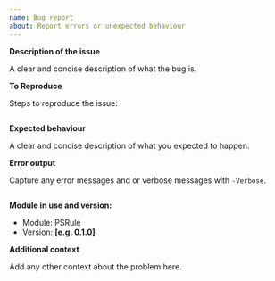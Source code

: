 ```yaml
---
name: Bug report
about: Report errors or unexpected behaviour
---
```


**Description of the issue**

A clear and concise description of what the bug is.

**To Reproduce**

Steps to reproduce the issue:

```powershell

```

**Expected behaviour**

A clear and concise description of what you expected to happen.

**Error output**

Capture any error messages and or verbose messages with `-Verbose`.

```text

```

**Module in use and version:**

- Module: PSRule
- Version: **[e.g. 0.1.0]**

**Additional context**

Add any other context about the problem here.
